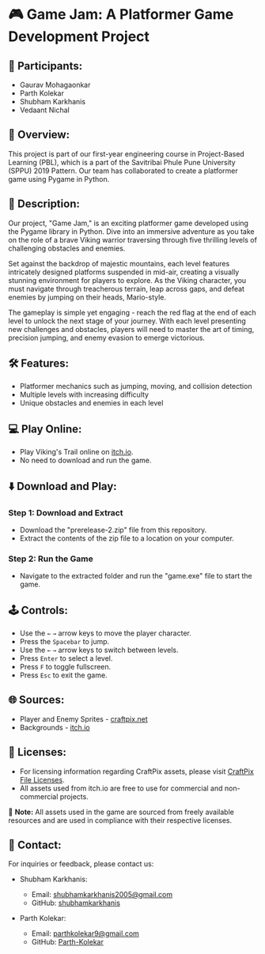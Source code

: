 # 🎮 Game Jam: A Platformer Game Development Project

## 👥 Participants:
- Gaurav Mohagaonkar
- Parth Kolekar
- Shubham Karkhanis
- Vedaant Nichal

## 📝 Overview:
This project is part of our first-year engineering course in Project-Based Learning (PBL), which is a part of the Savitribai Phule Pune University (SPPU) 2019 Pattern. Our team has collaborated to create a platformer game using Pygame in Python.

## 📖 Description:
Our project, "Game Jam," is an exciting platformer game developed using the Pygame library in Python. Dive into an immersive adventure as you take on the role of a brave Viking warrior traversing through five thrilling levels of challenging obstacles and enemies.

Set against the backdrop of majestic mountains, each level features intricately designed platforms suspended in mid-air, creating a visually stunning environment for players to explore. As the Viking character, you must navigate through treacherous terrain, leap across gaps, and defeat enemies by jumping on their heads, Mario-style.

The gameplay is simple yet engaging - reach the red flag at the end of each level to unlock the next stage of your journey. With each level presenting new challenges and obstacles, players will need to master the art of timing, precision jumping, and enemy evasion to emerge victorious.

## 🛠️ Features:
- Platformer mechanics such as jumping, moving, and collision detection
- Multiple levels with increasing difficulty
- Unique obstacles and enemies in each level

## 💻 Play Online:
- Play Viking's Trail online on [itch.io](https://shubhamkarkhanis.itch.io/vikings-trail).
- No need to download and run the game.

## ⬇️ Download and Play:
### Step 1: Download and Extract
- Download the "prerelease-2.zip" file from this repository.
- Extract the contents of the zip file to a location on your computer.

### Step 2: Run the Game
- Navigate to the extracted folder and run the "game.exe" file to start the game.

## 🕹️ Controls:
- Use the `←` `→` arrow keys to move the player character.
- Press the `Spacebar` to jump.
- Use the `←` `→` arrow keys to switch between levels.
- Press `Enter` to select a level.
- Press `F` to toggle fullscreen.
- Press `Esc` to exit the game.

## 🌐 Sources:
- Player and Enemy Sprites - [craftpix.net](https://craftpix.net/freebies/assassin-mage-viking-free-pixel-art-game-heroes/?num=1&count=9&sq=viking&pos=7)
- Backgrounds - [itch.io](https://itch.io/game-assets/free/tag-background)  

## 📜 Licenses:
- For licensing information regarding CraftPix assets, please visit [CraftPix File Licenses](https://craftpix.net/file-licenses/).
- All assets used from itch.io are free to use for commercial and non-commercial projects.


🚨 **Note:** All assets used in the game are sourced from freely available resources and are used in compliance with their respective licenses.

## 📧 Contact:
For inquiries or feedback, please contact us:

- Shubham Karkhanis:
  - Email: shubhamkarkhanis2005@gmail.com
  - GitHub: [shubhamkarkhanis](https://github.com/shubhamkarkhanis/Game-Jam)
  
- Parth Kolekar:
  - Email: parthkolekar9@gmail.com
   - GitHub: [Parth-Kolekar](https://github.com/Parth-Kolekar/Game-Jam)
